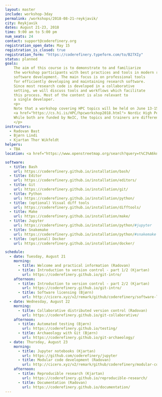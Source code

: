 ```yaml
---
layout: master
include: workshop-3day
permalink: /workshops/2018-08-21-reykjavik/
city: Reykjavik
dates: August 21-23, 2018
time: 9:00 am to 5:00 pm
num_seats: 24
contact: support@coderefinery.org
registration_open_date: May 15
registration_is_closed: true
registration_form: "https://coderefinery.typeform.com/to/B27XIy"
status: planned
goals:
    The aim of this course is to demonstrate to and familiarize
    the workshop participants with best practices and tools in modern research
    software development. The main focus is on professional tools
    for efficiently developing and maintaining research software.
    Since most research code is developed in a collaborative
    setting, we will discuss tools and workflows which facilitate
    this process. Most of the content is also relevant to
    a single developer.
    <p>
    Note that a workshop covering HPC topics will be held on June 13-15, see
    <a href="https://cs.hi.is/HPC/hpcworkshop2018.html"> Nordic High Performance Computing & Applications Workshop</a>.
    While both are funded by NeIC, the topics and trainers are different.
    </p>
instructors:
  - Radovan Bast
  - Bjørn Lindi
  - Kjartan Thor Wikfeldt
helpers:
  - TBA
location: <a href="https://www.openstreetmap.org/search?query=t%C3%A6knigar%C3%B0ur#map=19/64.13951/-21.95521"> Tæknigarður, room 227 (2nd floor)</a>, University of Iceland.

software:
  - title: Bash
    url: https://coderefinery.github.io/installation/bash/
  - title: Editor
    url: https://coderefinery.github.io/installation/editors/
  - title: Git
    url: https://coderefinery.github.io/installation/git/
  - title: Python
    url: https://coderefinery.github.io/installation/python/
  - title: (optional) Visual diff tools
    url: https://coderefinery.github.io/installation/difftools/
  - title: Make
    url: https://coderefinery.github.io/installation/make/
  - title: Jupyter
    url: https://coderefinery.github.io/installation/python/#jupyter
  - title: Snakemake
    url: https://coderefinery.github.io/installation/python/#snakemake
  - title: (optional) Docker
    url: https://coderefinery.github.io/installation/docker/

schedule:
  - date: Tuesday, August 21
    morning:
      - title: Welcome and practical information (Radovan)
      - title: Introduction to version control - part 1/2 (Kjartan)
        url: https://coderefinery.github.io/git-intro/
    afternoon:
      - title: Introduction to version control - part 2/2 (Kjartan)
        url: https://coderefinery.github.io/git-intro/
      - title: Software licensing (Bjørn)
        url: http://cicero.xyz/v2/remark/github/coderefinery/software-licensing/master/talk.md/
  - date: Wednesday, August 22
    morning:
      - title: Collaborative distributed version control (Radovan)
        url: https://coderefinery.github.io/git-collaborative/
    afternoon:
      - title: Automated testing (Bjørn)
        url: https://coderefinery.github.io/testing/
      - title: Archaeology with Git (Bjørn)
        url: https://coderefinery.github.io/git-archaeology/
  - date: Thursday, August 23
    morning:
      - title: Jupyter notebooks (Kjartan)
        url: https://github.com/coderefinery/jupyter
      - title: Modular code development (Radovan)
        url: http://cicero.xyz/v2/remark/github/coderefinery/modular-code-development/master/talk.md/
    afternoon:
      - title: Reproducible research (Kjartan)
        url: https://coderefinery.github.io/reproducible-research/
      - title: Documentation (Radovan)
        url: https://coderefinery.github.io/documentation/
---
```

